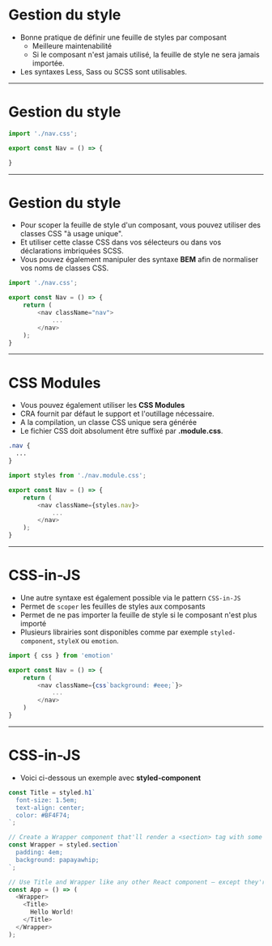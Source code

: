 # Gestion du style

* Bonne pratique de définir une feuille de styles par composant
    * Meilleure maintenabilité
    * Si le composant n'est jamais utilisé, la feuille de style ne sera jamais importée.
* Les syntaxes Less, Sass ou SCSS sont utilisables.

---

# Gestion du style

```javascript
import './nav.css';

export const Nav = () => {

}
```

---

# Gestion du style

* Pour scoper la feuille de style d'un composant, vous pouvez utiliser des classes CSS "à usage unique".
* Et utiliser cette classe CSS dans vos sélecteurs ou dans vos déclarations imbriquées SCSS.
* Vous pouvez également manipuler des syntaxe **BEM** afin de normaliser vos noms de classes CSS.

```javascript
import './nav.css';

export const Nav = () => {
    return (
        <nav className="nav">
            ...
        </nav>
    );
}
```

---

# CSS Modules

* Vous pouvez également utiliser les **CSS Modules**
* CRA fournit par défaut le support et l'outillage nécessaire. 
* A la compilation, un classe CSS unique sera générée
* Le fichier CSS doit absolument être suffixé par **.module.css**. 

```css
.nav {
  ...
}
```

```typescript
import styles from './nav.module.css';

export const Nav = () => {
    return (
        <nav className={styles.nav}>
            ...
        </nav>
    );
}
```

---

# CSS-in-JS

* Une autre syntaxe est également possible via le pattern `CSS-in-JS`
* Permet de `scoper` les feuilles de styles aux composants
* Permet de ne pas importer la feuille de style si le composant n'est plus importé
* Plusieurs librairies sont disponibles comme par exemple `styled-component`, `styleX` ou `emotion`.

```javascript
import { css } from 'emotion'

export const Nav = () => {
    return (
        <nav className={css`background: #eee;`}>
            ...
        </nav>
    )
}
```

---

# CSS-in-JS

* Voici ci-dessous un exemple avec **styled-component** 

```typescript
const Title = styled.h1`
  font-size: 1.5em;
  text-align: center;
  color: #BF4F74;
`;

// Create a Wrapper component that'll render a <section> tag with some styles
const Wrapper = styled.section`
  padding: 4em;
  background: papayawhip;
`;

// Use Title and Wrapper like any other React component – except they're styled!
const App = () => (
  <Wrapper>
    <Title>
      Hello World!
    </Title>
  </Wrapper>
);
```
